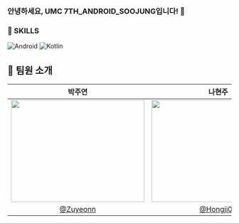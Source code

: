 <h3>안녕하세요, UMC 7TH_ANDROID_SOOJUNG입니다! 👋</h3>

### 💪 SKILLS
![Android](https://img.shields.io/badge/Android-3DDC84?style=for-the-badge&logo=android&logoColor=white)
![Kotlin](https://img.shields.io/badge/kotlin-%237F52FF.svg?style=for-the-badge&logo=kotlin&logoColor=white)

## 💜 팀원 소개

| 박주연 | 나현주 | 심지영 | 천예린 |
|:---:|:---:|:---:|:---:|
| <img src="https://github.com/user-attachments/assets/2d79310a-3fb2-425e-a687-b0f13c683321" width="300" height="230"> | <img src="https://github.com/user-attachments/assets/719fb0d5-a7d9-4548-80e0-bcb7f2795ee4" width="300" height="230"> | <img src="https://github.com/user-attachments/assets/29aac7ed-644b-4c4f-b422-98722888a59c" width="300" height="230"> | <img src="" width="300" height="230"> |
| [@Zuyeonn](https://github.com/Zuyeonn) | [@Hongji03](https://github.com/Hongji03) | [@Simmee02](https://github.com/Simmee02) | [@yerinchun](https://github.com/yerinchun) |

<br/> 
